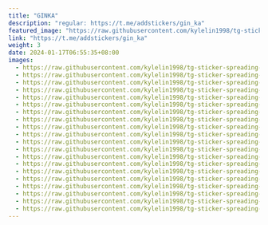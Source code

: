 ```yaml
---
title: "GINKA"
description: "regular: https://t.me/addstickers/gin_ka"
featured_image: "https://raw.githubusercontent.com/kylelin1998/tg-sticker-spreading-worldwide-images/main/img/2ddd3f97-0b6c-48e4-bab9-54d7d3ba9252.jpg"
link: "https://t.me/addstickers/gin_ka"
weight: 3
date: 2024-01-17T06:55:35+08:00
images:
  - https://raw.githubusercontent.com/kylelin1998/tg-sticker-spreading-worldwide-images/main/img/2ddd3f97-0b6c-48e4-bab9-54d7d3ba9252.jpg
  - https://raw.githubusercontent.com/kylelin1998/tg-sticker-spreading-worldwide-images/main/img/95782d4c-6229-47ac-8040-95282d6f028d.jpg
  - https://raw.githubusercontent.com/kylelin1998/tg-sticker-spreading-worldwide-images/main/img/19c34520-ce37-45a0-818f-8ee29f9d7731.jpg
  - https://raw.githubusercontent.com/kylelin1998/tg-sticker-spreading-worldwide-images/main/img/14269f96-98eb-4c97-968f-79b108da74da.jpg
  - https://raw.githubusercontent.com/kylelin1998/tg-sticker-spreading-worldwide-images/main/img/ac22473e-36b4-4347-8fbf-95e2f807b4cd.jpg
  - https://raw.githubusercontent.com/kylelin1998/tg-sticker-spreading-worldwide-images/main/img/c4b91d50-0ff4-4b97-8390-56b31f078ff7.jpg
  - https://raw.githubusercontent.com/kylelin1998/tg-sticker-spreading-worldwide-images/main/img/8cc99e16-687a-49ef-94ad-85f5e19138bf.jpg
  - https://raw.githubusercontent.com/kylelin1998/tg-sticker-spreading-worldwide-images/main/img/62d4b78f-9c9b-46b1-892d-b89ebb6bd766.jpg
  - https://raw.githubusercontent.com/kylelin1998/tg-sticker-spreading-worldwide-images/main/img/aaa51c93-8681-4af9-b594-c8230fcbc8f1.jpg
  - https://raw.githubusercontent.com/kylelin1998/tg-sticker-spreading-worldwide-images/main/img/cf0135b7-3de7-4116-8fd7-46a02db78c0b.jpg
  - https://raw.githubusercontent.com/kylelin1998/tg-sticker-spreading-worldwide-images/main/img/c9b473b7-38e2-43e7-bf2d-beaab451a39e.jpg
  - https://raw.githubusercontent.com/kylelin1998/tg-sticker-spreading-worldwide-images/main/img/636f8584-7e2c-4d69-8533-7059ef22c3ab.jpg
  - https://raw.githubusercontent.com/kylelin1998/tg-sticker-spreading-worldwide-images/main/img/fbdc3777-8b9e-4722-808d-704d9e7614e9.jpg
  - https://raw.githubusercontent.com/kylelin1998/tg-sticker-spreading-worldwide-images/main/img/20f71d6a-7346-4180-bb64-6a52790b8279.jpg
  - https://raw.githubusercontent.com/kylelin1998/tg-sticker-spreading-worldwide-images/main/img/b752f953-1701-4796-a2e7-1e19b1237001.jpg
  - https://raw.githubusercontent.com/kylelin1998/tg-sticker-spreading-worldwide-images/main/img/e00c7468-5a6a-4505-acb1-0ef02f912375.jpg
  - https://raw.githubusercontent.com/kylelin1998/tg-sticker-spreading-worldwide-images/main/img/400d794e-1dbd-429c-b22c-fe725b03d9ec.jpg
  - https://raw.githubusercontent.com/kylelin1998/tg-sticker-spreading-worldwide-images/main/img/c9c85773-cfb2-48b1-8367-f8698166759d.jpg
  - https://raw.githubusercontent.com/kylelin1998/tg-sticker-spreading-worldwide-images/main/img/6bb5ffeb-51ba-4753-9605-5d779d271b55.jpg
  - https://raw.githubusercontent.com/kylelin1998/tg-sticker-spreading-worldwide-images/main/img/ef6b73c0-8035-4623-8766-bfc59711d2bd.jpg
---
```

